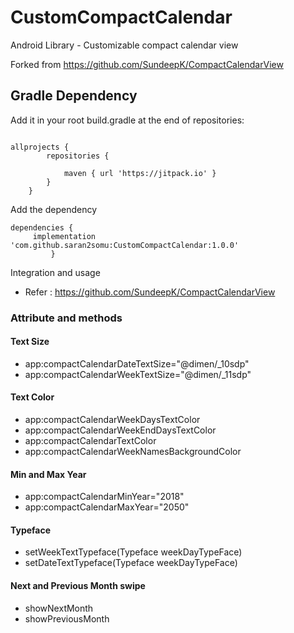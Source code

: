 # CustomCompactCalendar
Android Library - Customizable compact calendar view

Forked from https://github.com/SundeepK/CompactCalendarView

## Gradle Dependency

Add it in your root build.gradle at the end of repositories:
```jshelllanguage

allprojects {
		repositories {
		    
			maven { url 'https://jitpack.io' }
		}
	}

```
Add the dependency
```jshelllanguage
dependencies {
     implementation 'com.github.saran2somu:CustomCompactCalendar:1.0.0'
	     }
```

Integration and usage 

* Refer : https://github.com/SundeepK/CompactCalendarView

### Attribute and methods

#### Text Size
*  app:compactCalendarDateTextSize="@dimen/_10sdp"
*  app:compactCalendarWeekTextSize="@dimen/_11sdp"   

#### Text Color
* app:compactCalendarWeekDaysTextColor
* app:compactCalendarWeekEndDaysTextColor
* app:compactCalendarTextColor
* app:compactCalendarWeekNamesBackgroundColor

#### Min and Max Year 
* app:compactCalendarMinYear="2018"
* app:compactCalendarMaxYear="2050"

#### Typeface 
* setWeekTextTypeface(Typeface weekDayTypeFace)
* setDateTextTypeface(Typeface weekDayTypeFace)

#### Next and Previous Month swipe 
* showNextMonth
* showPreviousMonth








